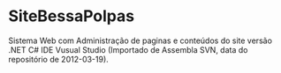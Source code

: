 # SiteBessaPolpas
Sistema Web com Administração de paginas e conteúdos do site versão .NET C# IDE Vusual Studio (Importado de Assembla SVN, data do repositório de 2012-03-19).
